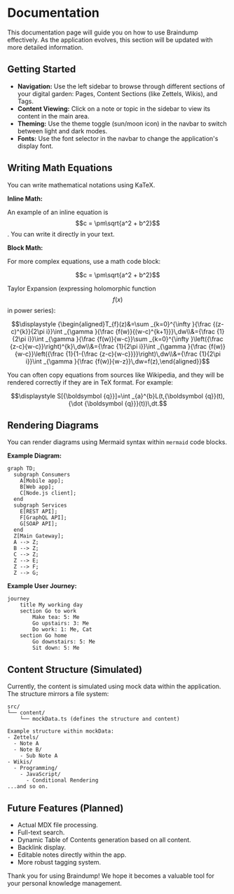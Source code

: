 
# Documentation

This documentation page will guide you on how to use Braindump effectively. As the application evolves, this section will be updated with more detailed information.

## Getting Started

*   **Navigation:** Use the left sidebar to browse through different sections of your digital garden: Pages, Content Sections (like Zettels, Wikis), and Tags.
*   **Content Viewing:** Click on a note or topic in the sidebar to view its content in the main area.
*   **Theming:** Use the theme toggle (sun/moon icon) in the navbar to switch between light and dark modes.
*   **Fonts:** Use the font selector in the navbar to change the application's display font.

## Writing Math Equations

You can write mathematical notations using KaTeX.

**Inline Math:**

An example of an inline equation is $$c = \pm\sqrt{a^2 + b^2}$$. You can write it directly in your text.

**Block Math:**

For more complex equations, use a math code block:

```math
c = \pm\sqrt{a^2 + b^2}
```

Taylor Expansion (expressing holomorphic function $$f(x)$$ in power series):

```math
\displaystyle {\begin{aligned}T_{f}(z)&=\sum _{k=0}^{\infty }{\frac {(z-c)^{k}}{2\pi i}}\int _{\gamma }{\frac {f(w)}{(w-c)^{k+1}}}\,dw\\&={\frac {1}{2\pi i}}\int _{\gamma }{\frac {f(w)}{w-c}}\sum _{k=0}^{\infty }\left({\frac {z-c}{w-c}}\right)^{k}\,dw\\&={\frac {1}{2\pi i}}\int _{\gamma }{\frac {f(w)}{w-c}}\left({\frac {1}{1-{\frac {z-c}{w-c}}}}\right)\,dw\\&={\frac {1}{2\pi i}}\int _{\gamma }{\frac {f(w)}{w-z}}\,dw=f(z),\end{aligned}}
```

You can often copy equations from sources like Wikipedia, and they will be rendered correctly if they are in TeX format. For example:

```math
\displaystyle S[{\boldsymbol {q}}]=\int _{a}^{b}L(t,{\boldsymbol {q}}(t),{\dot {\boldsymbol {q}}}(t))\,dt.
```

## Rendering Diagrams

You can render diagrams using Mermaid syntax within `mermaid` code blocks.

**Example Diagram:**

```mermaid
graph TD;
  subgraph Consumers
    A[Mobile app];
    B[Web app];
    C[Node.js client];
  end
  subgraph Services
    E[REST API];
    F[GraphQL API];
    G[SOAP API];
  end
  Z[Main Gateway];
  A --> Z;
  B --> Z;
  C --> Z;
  Z --> E;
  Z --> F;
  Z --> G;
```

**Example User Journey:**
```mermaid
journey
    title My working day
    section Go to work
        Make tea: 5: Me
        Go upstairs: 3: Me
        Do work: 1: Me, Cat
    section Go home
        Go downstairs: 5: Me
        Sit down: 5: Me
```

## Content Structure (Simulated)

Currently, the content is simulated using mock data within the application. The structure mirrors a file system:

```
src/
└── content/
    └── mockData.ts (defines the structure and content)

Example structure within mockData:
- Zettels/
  - Note A
  - Note B/
    - Sub Note A
- Wikis/
  - Programming/
    - JavaScript/
      - Conditional Rendering
...and so on.
```

## Future Features (Planned)

*   Actual MDX file processing.
*   Full-text search.
*   Dynamic Table of Contents generation based on all content.
*   Backlink display.
*   Editable notes directly within the app.
*   More robust tagging system.

Thank you for using Braindump! We hope it becomes a valuable tool for your personal knowledge management.
